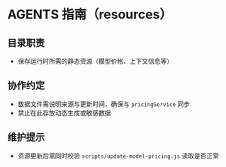 # AGENTS 指南（resources）

## 目录职责
- 保存运行时所需的静态资源（模型价格、上下文信息等）

## 协作约定
- 数据文件需说明来源与更新时间，确保与 `pricingService` 同步
- 禁止在此存放动态生成或敏感数据

## 维护提示
- 资源更新后需同时校验 `scripts/update-model-pricing.js` 读取是否正常